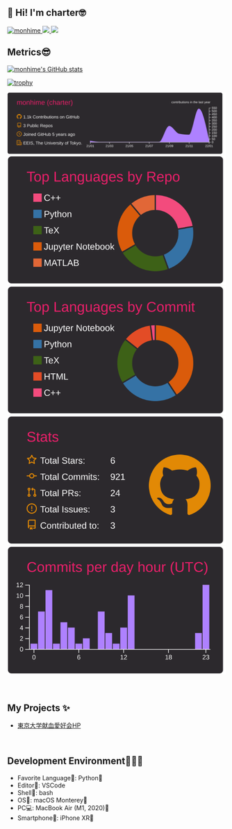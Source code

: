 ## 👋 Hi! I'm charter🤓

<p align="left"> 

  <a href="https://img.shields.io/github/followers/monhime?style=social">
    <img src="https://komarev.com/ghpvc/?username=monhime" alt="monhime" />
  </a>
  <a href="http://twitter.com/derdon0">
    <img height="20" src="https://img.shields.io/twitter/follow/derdon0?label=Twitter&logo=twitter&style=flat" />
  </a>
  <a href="https://github.com/monhime">
    <img height="20" src="https://img.shields.io/github/followers/monhime?label=follow&logo=github&style=flat" />
  </a>
</p>

## Metrics😎

[![monhime's GitHub stats](https://github-readme-stats.vercel.app/api?username=monhime&count_private=true&show_icons=true&theme=radical)](https://github.com/anuraghazra/github-readme-stats)

[![trophy](https://github-profile-trophy.vercel.app/?username=monhime&theme=onedark)](https://github.com/ryo-ma/github-profile-trophy)

[![](https://raw.githubusercontent.com/monhime/monhime/main/profile-summary-card-output/monokai/0-profile-details.svg)](https://github.com/vn7n24fzkq/github-profile-summary-cards)
[![](https://raw.githubusercontent.com/monhime/monhime/main/profile-summary-card-output/monokai/1-repos-per-language.svg)](https://github.com/vn7n24fzkq/github-profile-summary-cards)
[![](https://raw.githubusercontent.com/monhime/monhime/main/profile-summary-card-output/monokai/2-most-commit-language.svg)](https://github.com/vn7n24fzkq/github-profile-summary-cards)
[![](https://raw.githubusercontent.com/monhime/monhime/main/profile-summary-card-output/monokai/3-stats.svg)](https://github.com/vn7n24fzkq/github-profile-summary-cards)
[![](https://raw.githubusercontent.com/monhime/monhime/main/profile-summary-card-output/monokai/4-productive-time.svg)](https://github.com/vn7n24fzkq/github-profile-summary-cards)

<br>

## My Projects ✨

- [東京大学献血愛好会HP](https://kenketsuut.github.io/)

<br>

## Development Environment👨🏽‍💻

- Favorite Language💛: Python🐍
- Editor📝: VSCode
- Shell🐚: bash
- OS🧠: macOS Monterey🍎
- PC💻: MacBook Air (M1, 2020)🍎
- Smartphone📱: iPhone XR🍎
